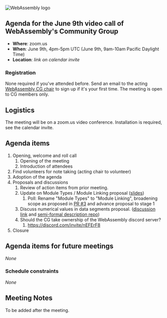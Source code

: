 ![WebAssembly logo](/images/WebAssembly.png)

## Agenda for the June 9th video call of WebAssembly's Community Group

- **Where**: zoom.us
- **When**: June 9th, 4pm-5pm UTC (June 9th, 9am-10am Pacific Daylight Time)
- **Location**: *link on calendar invite*

### Registration

None required if you've attended before. Send an email to the acting [WebAssembly CG chair](mailto:webassembly-cg-chair@chromium.org)
to sign up if it's your first time. The meeting is open to CG members only.

## Logistics

The meeting will be on a zoom.us video conference.
Installation is required, see the calendar invite.

## Agenda items

1. Opening, welcome and roll call
    1. Opening of the meeting
    1. Introduction of attendees
1. Find volunteers for note taking (acting chair to volunteer)
1. Adoption of the agenda
1. Proposals and discussions
    1. Review of action items from prior meeting.
    1. Update on Module Types / Module Linking proposal ([slides](https://docs.google.com/presentation/d/1Cz4yopK-V6PIq7JMJiRNUWlDlHLTnIvwhdetP5QBVL4))
       1. Poll: Rename "Module Types" to "Module Linking", broadening scope as proposed in [PR #3](https://github.com/WebAssembly/module-types/pull/3) and advance proposal to stage 1
    1. Discuss numerical values in data segments proposal. ([discussion link](https://github.com/WebAssembly/design/issues/1348) and [semi-formal description repo](https://github.com/echamudi/numeric-values-in-data-segments-wasm-proposal))
    1. Should the CG take ownership of the WebAssembly discord server?
       1. https://discord.com/invite/nEFErF8
1. Closure

## Agenda items for future meetings

*None*

### Schedule constraints

*None*

## Meeting Notes
To be added after the meeting.
